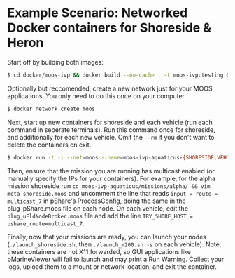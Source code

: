 # Example Scenario: Networked Docker containers for Shoreside & Heron

Start off by building both images:

```bash
$ cd docker/moos-ivp && docker build --no-cache . -t moos-ivp:testing && cd ../moos-ivp-aquaticus && docker build --no-cache . -t moos-ivp-aquaticus:testing
```

Optionally but reccomended, create a new network just for your MOOS applications. You only need to do this once on your computer.

```bash
$ docker network create moos
```

Next, start up new containers for shoreside and each vehicle (run each command in seperate terminals). Run this command once for shoreside, and additionally for each new vehicle. Omit the `--rm` if you don't want to delete the containers on exit.

```bash
$ docker run -t -i --net=moos --name=moos-ivp-aquaticus-{SHORESIDE,VEHICLE,ETC} --rm moos-ivp-aquaticus:testing bash
```

Then, ensure that the mission you are running has multicast enabled (or manually specify the IPs for your containers). For example, for the alpha mission shoreside run `cd moos-ivp-aquaticus/missions/alpha/ && vim meta_shoreside.moos` and uncomment the line that reads `input = route =  multicast_7` in pShare's ProcessConfig, doing the same in the plug_pShare.moos file on each node. On each vehicle, edit the `plug_uFldNodeBroker.moos` file and add the line `TRY_SHORE_HOST = pshare_route=multicast_7`.

Finally, now that your missions are ready, you can launch your nodes (`./launch_shoreside.sh`, then `./launch_m200.sh -s` on each vehicle). Note, these containers are not X11 forwarded, so GUI applications like pMarineViewer will fail to launch and may print a Run Warning. Collect your logs, upload them to a mount or network location, and exit the container.


